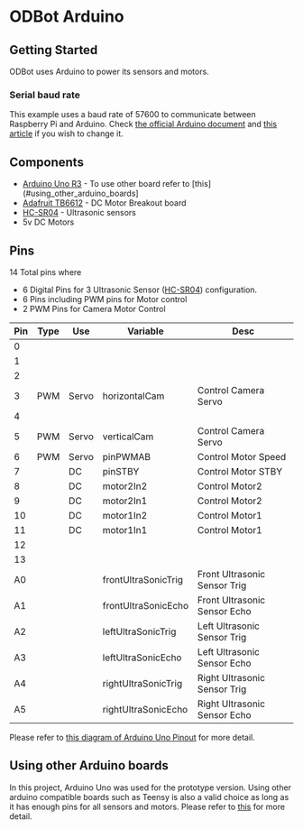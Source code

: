 # ODBot Arduino

## Getting Started
ODBot uses Arduino to power its sensors and motors.

### Serial baud rate
This example uses a baud rate of 57600 to communicate between Raspberry Pi and Arduino. Check [the official Arduino document](https://www.arduino.cc/en/Serial/Begin) and [this article](https://arduino.stackexchange.com/questions/296/how-high-of-a-baud-rate-can-i-go-without-errors) if you wish to change it.
## Components
- [Arduino Uno R3](https://store.arduino.cc/usa/arduino-uno-rev3) - To use other board refer to [this](#using_other_arduino_boards]
- [Adafruit TB6612](https://www.adafruit.com/product/2448) - DC Motor Breakout board
- [HC-SR04](https://www.mouser.com/ds/2/813/HCSR04-1022824.pdf) - Ultrasonic sensors
- 5v DC Motors

## Pins
14 Total pins where
- 6 Digital Pins for 3 Ultrasonic Sensor ([HC-SR04](https://www.mouser.com/ds/2/813/HCSR04-1022824.pdf)) configuration.
- 6 Pins including PWM pins for Motor control
- 2 PWM Pins for Camera Motor Control

|Pin|Type|Use|Variable|Desc|
|--|--|--|--|--|
|0||||
|1||||
|2||||
|3|PWM|Servo|horizontalCam|Control Camera Servo
|4||||
|5|PWM|Servo|verticalCam|Control Camera Servo
|6|PWM|Servo|pinPWMAB|Control Motor Speed
|7||DC|pinSTBY|Control Motor STBY
|8||DC|motor2In2|Control Motor2
|9||DC|motor2In1|Control Motor2
|10||DC|motor1In2|Control Motor1
|11||DC|motor1In1|Control Motor1
|12||||
|13||||
|A0|||frontUltraSonicTrig|Front Ultrasonic Sensor Trig
|A1|||frontUltraSonicEcho|Front Ultrasonic Sensor Echo
|A2|||leftUltraSonicTrig|Left Ultrasonic Sensor Trig
|A3|||leftUltraSonicEcho|Left Ultrasonic Sensor Echo
|A4|||rightUltraSonicTrig|Right Ultrasonic Sensor Trig
|A5|||rightUltraSonicEcho|Right Ultrasonic Sensor Echo


Please refer to [this diagram of Arduino Uno Pinout](https://forum.arduino.cc/index.php?topic=146315.0) for more detail.

## Using other Arduino boards
In this project, Arduino Uno was used for the prototype version. Using other arduino compatible boards such as Teensy is also a valid choice as long as it has enough pins for all sensors and motors. Please refer to [this](#pins) for more detail.
